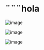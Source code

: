#  ¨¨¨hola
![image](https://github.com/Bjohan23/aplicaci-n-de-Nodejs-/assets/83877227/ee87cf69-e3e0-4bf8-9f1a-a848cc3f1560)

![image](https://github.com/Bjohan23/aplicaci-n-de-Nodejs-/assets/83877227/6d37365d-665c-45bc-8771-443a9913d21d)

![image](https://github.com/Bjohan23/aplicaci-n-de-Nodejs-/assets/83877227/e89191e7-d3ac-4198-8adf-5f6ac0d3f099)
